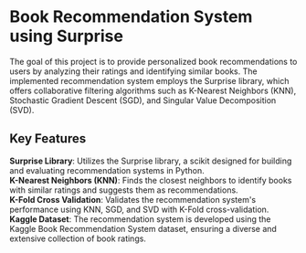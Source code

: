 # Book Recommendation System using Surprise
The goal of this project is to provide personalized book recommendations to users by analyzing their ratings and identifying similar books. The implemented recommendation system employs the Surprise library, which offers collaborative filtering algorithms such as K-Nearest Neighbors (KNN), Stochastic Gradient Descent (SGD), and Singular Value Decomposition (SVD).

## Key Features
<b>Surprise Library</b>: Utilizes the Surprise library, a scikit designed for building and evaluating recommendation systems in Python. <br>
<b>K-Nearest Neighbors (KNN)</b>: Finds the closest neighbors to identify books with similar ratings and suggests them as recommendations. <br>
<b>K-Fold Cross Validation</b>: Validates the recommendation system's performance using KNN, SGD, and SVD with K-Fold cross-validation. <br>
<b>Kaggle Dataset</b>: The recommendation system is developed using the Kaggle Book Recommendation System dataset, ensuring a diverse and extensive collection of book ratings.
